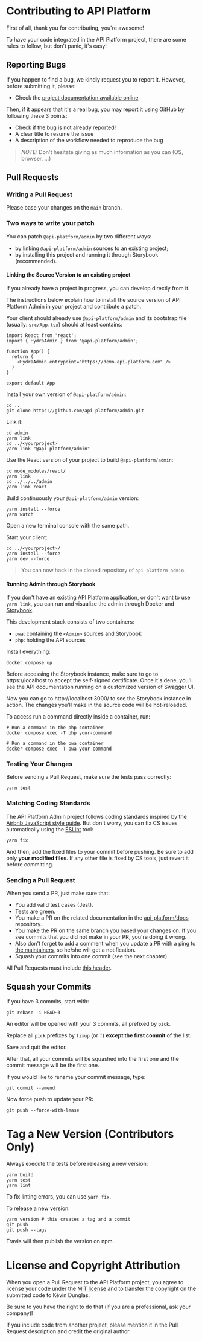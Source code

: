 # Contributing to API Platform

First of all, thank you for contributing, you're awesome!

To have your code integrated in the API Platform project, there are some rules to follow, but don't panic, it's easy!

## Reporting Bugs

If you happen to find a bug, we kindly request you to report it. However, before submitting it, please:

* Check the [project documentation available online](https://api-platform.com/docs/)

Then, if it appears that it's a real bug, you may report it using GitHub by following these 3 points:

* Check if the bug is not already reported!
* A clear title to resume the issue
* A description of the workflow needed to reproduce the bug

> _NOTE:_ Don't hesitate giving as much information as you can (OS, browser, ...)

## Pull Requests

### Writing a Pull Request

Please base your changes on the `main` branch.

### Two ways to write your patch

You can patch `@api-platform/admin` by two different ways:
- by linking `@api-platform/admin` sources to an existing project;
- by installing this project and running it through Storybook (recommended).

#### Linking the Source Version to an existing project

If you already have a project in progress, you can develop directly from it.

The instructions below explain how to install the source version of API Platform Admin in your project and contribute a patch.

Your client should already use `@api-platform/admin` and its bootstrap file (usually: `src/App.tsx`) should at least contains: 

```tsx
import React from 'react';
import { HydraAdmin } from '@api-platform/admin';

function App() {
  return (
    <HydraAdmin entrypoint="https://demo.api-platform.com" />
  )
}

export default App
```

Install your own version of `@api-platform/admin`:

```console
cd ..
git clone https://github.com/api-platform/admin.git
```

Link it:

```console
cd admin
yarn link
cd ../<yourproject>
yarn link "@api-platform/admin"
```

Use the React version of your project to build `@api-platform/admin`:

```console
cd node_modules/react/
yarn link
cd ../../../admin
yarn link react
```

Build continuously your `@api-platform/admin` version:

```console
yarn install --force
yarn watch
```

Open a new terminal console with the same path.

Start your client:

```console
cd ../<yourproject>/
yarn install --force
yarn dev --force
```

> You can now hack in the cloned repository of `api-platform-admin`.

#### Running Admin through Storybook

If you don't have an existing API Platform application, or don't want to use `yarn link`, you can run and visualize the admin through Docker and [Storybook](https://storybook.js.org/).

This development stack consists of two containers: 
- `pwa`: containing the `<Admin>` sources and Storybook
- `php`: holding the API sources

Install everything:

```shell
docker compose up
```

Before accessing the Storybook instance, make sure to go to https://localhost to accept the self-signed certificate. Once it's dene, you'll see the API documentation running on a customized version of Swagger UI.

Now you can go to http://localhost:3000/ to see the Storybook instance in action. The changes you'll make in the source code will be hot-reloaded.

To access run a command directly inside a container, run:
```shell
# Run a command in the php container 
docker compose exec -T php your-command

# Run a command in the pwa container
docker compose exec -T pwa your-command
```

### Testing Your Changes

Before sending a Pull Request, make sure the tests pass correctly:

```console
yarn test
```

### Matching Coding Standards

The API Platform Admin project follows coding standards inspired by the [Airbnb JavaScript style guide](https://github.com/airbnb/javascript).
But don't worry, you can fix CS issues automatically using the [ESLint](https://eslint.org/) tool:

```shell
yarn fix
```

And then, add the fixed files to your commit before pushing.
Be sure to add only **your modified files**. If any other file is fixed by CS tools, just revert it before committing.

### Sending a Pull Request

When you send a PR, just make sure that:

* You add valid test cases (Jest).
* Tests are green.
* You make a PR on the related documentation in the [api-platform/docs](https://github.com/api-platform/docs) repository.
* You make the PR on the same branch you based your changes on. If you see commits
that you did not make in your PR, you're doing it wrong.
* Also don't forget to add a comment when you update a PR with a ping to [the maintainers](https://github.com/orgs/api-platform/people), so he/she will get a notification.
* Squash your commits into one commit (see the next chapter).

All Pull Requests must include [this header](.github/PULL_REQUEST_TEMPLATE.md).

## Squash your Commits

If you have 3 commits, start with:

```shell
git rebase -i HEAD~3
```

An editor will be opened with your 3 commits, all prefixed by `pick`.

Replace all `pick` prefixes by `fixup` (or `f`) **except the first commit** of the list.

Save and quit the editor.

After that, all your commits will be squashed into the first one and the commit message will be the first one.

If you would like to rename your commit message, type:

```shell
git commit --amend
```

Now force push to update your PR:

```shell
git push --force-with-lease
```

# Tag a New Version (Contributors Only)

Always execute the tests before releasing a new version:

```shell
yarn build
yarn test
yarn lint
```

To fix linting errors, you can use `yarn fix`.

To release a new version:

```shell
yarn version # this creates a tag and a commit
git push
git push --tags
```

Travis will then publish the version on npm.

# License and Copyright Attribution

When you open a Pull Request to the API Platform project, you agree to license your code under the [MIT license](LICENSE)
and to transfer the copyright on the submitted code to Kévin Dunglas.

Be sure to you have the right to do that (if you are a professional, ask your company)!

If you include code from another project, please mention it in the Pull Request description and credit the original author.
